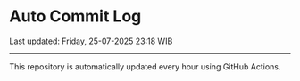 # Auto Commit Log

Last updated: Friday, 25-07-2025 23:18 WIB

---

This repository is automatically updated every hour using GitHub Actions.
